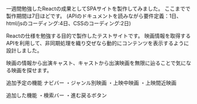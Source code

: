 

一週間勉強したReactの成果としてSPAサイトを製作してみました。
ここまでで製作期間は7日ほどです。
(APIのドキュメントを読みながら要件定義：1日、html/jsのコーディング:4日、CSSのコーディング:2日)

Reactの仕様を勉強する目的で製作したテストサイトです。
映画情報を取得するAPIを利用して、非同期処理を織り交ぜなら動的にコンテンツを表示するように設計しました。

映画の情報から出演キャスト、キャストから出演映画を無限に辿ることで気になる映画を探せます。


追加予定の機能
ナビバー
・ジャンル別映画
・上映中映画
・上映間近映画


追加した機能
・検索バー
・進む戻るボタン
